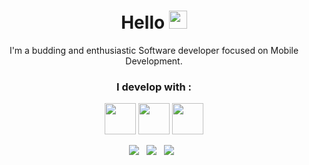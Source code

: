 <h1 align='center'> Hello <img src="https://github.com/piyushP7pravin/piyushP7pravin/blob/master/Hi.gif" width="29px"> </h1>

<p align='center'>I'm a budding and enthusiastic Software developer focused on Mobile Development.</p>

<h3 align='center'>I develop with :</h3>

<p align='center'>
<code><img height=50 src="https://www.vectorlogo.zone/logos/kotlinlang/kotlinlang-ar21.svg"/></code>
<code><img height=50 src="https://www.vectorlogo.zone/logos/android/android-ar21.svg"></code>
<code><img height="50" src="https://www.vectorlogo.zone/logos/git-scm/git-scm-ar21.svg"></code>
</p>

<p align='center'>
    <a href="https://twitter.com/horluphemo/"><img src="https://img.shields.io/badge/twitter-%231DA1F2.svg?&style=for-the-badge&logo=twitter&logoColor=white" /></a>&nbsp;&nbsp;
    <a href="https://www.linkedin.com/mwlite/in/oluwafemi-ojuri-b3a427198"><img src="https://img.shields.io/badge/linkedin-%230077B5.svg?&style=for-the-badge&logo=linkedin&logoColor=white" /></a>&nbsp;&nbsp;
    <a href="mailto:ojurifemi132@gmail.com"><img src="https://img.shields.io/badge/send a mail-%23D14836.svg?&style=for-the-badge&logo=gmail&logoColor=white" /></a>&nbsp;&nbsp;
</p>